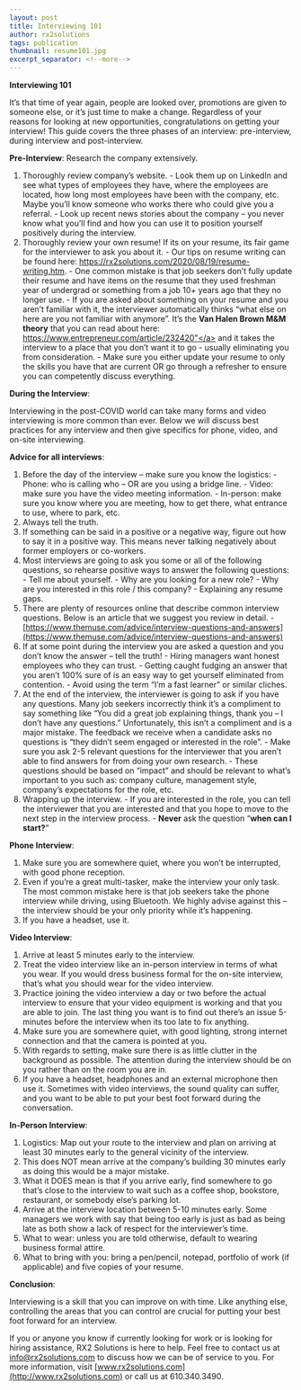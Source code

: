 ```yaml
---
layout: post
title: Interviewing 101
author: rx2solutions
tags: publication
thumbnail: resume101.jpg
excerpt_separator: <!--more-->
---
```


**Interviewing 101**

It’s that time of year again, people are looked over, promotions are given to someone else, or it’s just time to make a change. Regardless of your reasons for looking at new opportunities, congratulations on getting your interview!  This guide covers the three phases of an interview: pre-interview, during interview and post-interview.
<!--more-->

**Pre-Interview**:
Research the company extensively.
  1. Thoroughly review company’s website.
    - Look them up on LinkedIn and see what types of employees they have, where the employees are located, how long most employees have been with the company, etc. Maybe you’ll know someone who works there who could give you a referral.
    - Look up recent news stories about the company – you never know what you’ll find and how you can use it to position yourself positively during the                   interview.
  1. Thoroughly review your own resume!  If its on your resume, its fair game for the interviewer to ask you about it.
    - Our tips on resume writing can be found here:  <a href="https://rx2solutions.com/2020/08/19/resume-writing.html">https://rx2solutions.com/2020/08/19/resume-writing.htm</a>.
    - One common mistake is that job seekers don’t fully update their resume and have items on the resume that they used freshman year of undergrad or                   something from a job 10+ years ago that they no longer use.
    - If you are asked about something on your resume and you aren’t familiar with it, the interviewer automatically thinks “what else on here are you not               familiar with anymore”.  It’s the **Van Halen Brown M&M theory** that you can read about here: <a               href="https://www.entrepreneur.com/article/232420">https://www.entrepreneur.com/article/232420"</a> and it takes the interview to a place that you don’t want it to go - usually eliminating you from consideration.
    - Make sure you either update your resume to only the skills you have that are current OR go through a refresher to ensure you can competently discuss               everything.
  
**During the Interview**:

Interviewing in the post-COVID world can take many forms and video interviewing is more common than ever.  Below we will discuss best practices for any interview and then give specifics for phone, video, and on-site interviewing.

**Advice for all interviews**:
  1. Before the day of the interview – make sure you know the logistics:
    - Phone:  who is calling who – OR are you using a bridge line.
    - Video:  make sure you have the video meeting information.
    - In-person:  make sure you know where you are meeting, how to get there, what entrance to use, where to park, etc.
  1. Always tell the truth.
  1. If something can be said in a positive or a negative way, figure out how to say it in a positive way.  This means never talking negatively about former             employers or co-workers.
  1. Most interviews are going to ask you some or all of the following questions, so rehearse positive ways to answer the following questions:
    - Tell me about yourself.
    - Why are you looking for a new role?
    - Why are you interested in this role / this company?
    - Explaining any resume gaps.
   1. There are plenty of resources online that describe common interview questions.  Below is an article that we suggest you review in detail.
    - [https://www.themuse.com/advice/interview-questions-and-answers](https://www.themuse.com/advice/interview-questions-and-answers)
   1. If at some point during the interview you are asked a question and you don’t know the answer – tell the truth!
    - Hiring managers want honest employees who they can trust.
    - Getting caught fudging an answer that you aren’t 100% sure of is an easy way to get yourself eliminated from contention.
    - Avoid using the term “I’m a fast learner” or similar cliches.
   1. At the end of the interview, the interviewer is going to ask if you have any questions.  Many job seekers incorrectly think it’s a compliment to say              something like “You did a great job explaining things, thank you – I don’t have any questions.” Unfortunately, this isn’t a compliment and is a major              mistake.  The feedback we receive when a candidate asks no questions is “they didn’t seem engaged or interested in the role”.
    - Make sure you ask 2-5 relevant questions for the interviewer that you aren’t able to find answers for from doing your own research.
    - These questions should be based on “impact” and should be relevant to what’s important to you such as:  company culture, management style, company’s               expectations for the role, etc.
   1. Wrapping up the interview.
    - If you are interested in the role, you can tell the interviewer that you are interested and that you hope to move to the next step in the interview             process.
    - **Never** ask the question “**when can I start?**”

**Phone Interview**:
  1. Make sure you are somewhere quiet, where you won’t be interrupted, with good phone reception.
  1. Even if you’re a great multi-tasker, make the interview your only task.  The most common mistake here is that job seekers take the phone interview while        driving, using Bluetooth.  We highly advise against this – the interview should be your only priority while it’s happening.
  1. If you have a headset, use it.
  
**Video Interview**:
  1. Arrive at least 5 minutes early to the interview.
  1. Treat the video interview like an in-person interview in terms of what you wear.  If you would dress business formal for the on-site interview, that’s what     you should wear for the video interview.
  1. Practice joining the video interview a day or two before the actual interview to ensure that your video equipment is working and that you are able to join.     The last thing you want is to find out there’s an issue 5-minutes before the interview when its too late to fix anything.
  1. Make sure you are somewhere quiet, with good lighting, strong internet connection and that the camera is pointed at you.
  1. With regards to setting, make sure there is as little clutter in the background as possible.  The attention during the interview should be on you rather        than on the room you are in.
  1. If you have a headset, headphones and an external microphone then use it.  Sometimes with video interviews, the sound quality can suffer, and you want to      be able to put your best foot forward during the conversation.
  
**In-Person Interview**:
  1. Logistics:  Map out your route to the interview and plan on arriving at least 30 minutes early to the general vicinity of the interview.
  1.  This does NOT mean arrive at the company’s building 30 minutes early as doing this would be a major mistake.
  1.  What it DOES mean is that if you arrive early, find somewhere to go that’s close to the interview to wait such as a coffee shop, bookstore, restaurant, or      somebody else’s parking lot.
  1.  Arrive at the interview location between 5-10 minutes early.  Some managers we work with say that being too early is just as bad as being late as both show      a lack of respect for the interviewer’s time.
  1.  What to wear:  unless you are told otherwise, default to wearing business formal attire.
  1.  What to bring with you:  bring a pen/pencil, notepad, portfolio of work (if applicable) and five copies of your resume.
 
**Conclusion**:

Interviewing is a skill that you can improve on with time.  Like anything else, controlling the areas that you can control are crucial for putting your best foot forward for an interview.

If you or anyone you know if currently looking for work or is looking for hiring assistance, RX2 Solutions is here to help.  Feel free to contact us at [info@rx2solutions.com](mailto:info@rx2solutions.com) to discuss how we can be of service to you.  For more information, visit [www.rx2solutions.com](http://www.rx2solutions.com) or call us at 610.340.3490.
